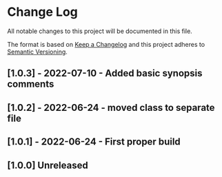# Change Log

All notable changes to this project will be documented in this file.

The format is based on [Keep a Changelog](http://keepachangelog.com/)
and this project adheres to [Semantic Versioning](http://semver.org/).

## [1.0.3] - 2022-07-10 - Added basic synopsis comments

## [1.0.2] - 2022-06-24 - moved class to separate file

## [1.0.1] - 2022-06-24 - First proper build

## [1.0.0] Unreleased


